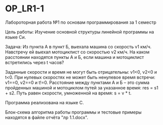 # OP_LR1-1
Лабороторная работа №1 по основам программирования за 1 семестр

Цель работы: Изучение основной структуры линейной программы на языке Си.

Задача: Из пункта А в пункт Б, выехала машина со скорость v1 км/ч. Навстречу ей выехал мотоциклист со скоростью v2 км/ч. На каком расстоянии находятся пункты А и Б, если машина и мотоциклист встретились через t часов?

Заданные скорости и время не могут быть отрицательны: v1<0, v2<0 и t<0. При нулевых скоростях не может быть ненулевое время встречи: v1==0, v2==0 и t!=0. Расстояние между пунктами А и Б – это сумма пройденных машиной и мотоциклом путей за указанное время: res = s1 + s2. Путь равен скорости, умноженной на время: s = v * t.

Программа реализована на языке C.

Блок-схема алгоритма работы программы и тестовые примеры находятся в файле отчёта "лр 1.1.docx".
